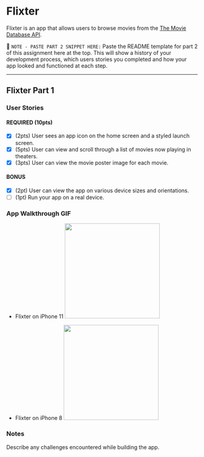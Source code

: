 # Flixter

Flixter is an app that allows users to browse movies from the [The Movie Database API](http://docs.themoviedb.apiary.io/#).

📝 `NOTE - PASTE PART 2 SNIPPET HERE:` Paste the README template for part 2 of this assignment here at the top. This will show a history of your development process, which users stories you completed and how your app looked and functioned at each step.

---

## Flixter Part 1

### User Stories

#### REQUIRED (10pts)
- [x] (2pts) User sees an app icon on the home screen and a styled launch screen.
- [x] (5pts) User can view and scroll through a list of movies now playing in theaters.
- [x] (3pts) User can view the movie poster image for each movie.

#### BONUS
- [x] (2pt) User can view the app on various device sizes and orientations.
- [ ] (1pt) Run your app on a real device.

### App Walkthrough GIF

- Flixter on iPhone 11
<img src="https://ezgif.com/
https://s3.ezgif.com/save/ezgif-3-44fdbfdc9dbf.gif" width=250><br>

- Flixter on iPhone 8
<img src="https://ezgif.com/
https://s3.ezgif.com/save/ezgif-3-4fba7b40504a.gif" width=250><br>

### Notes
Describe any challenges encountered while building the app.
